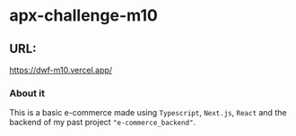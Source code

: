 # apx-challenge-m10

## URL:
https://dwf-m10.vercel.app/

### About it

This is a basic e-commerce made using `Typescript`, `Next.js`, `React` and the backend of my past project `"e-commerce_backend"`.
